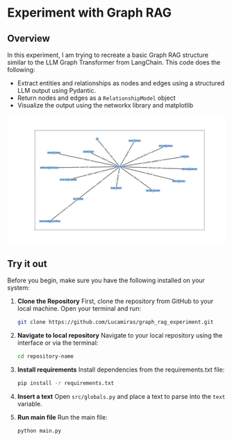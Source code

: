# Experiment with Graph RAG

## Overview
In this experiment, I am trying to recreate a basic Graph RAG structure similar to the LLM Graph Transformer from LangChain.
This code does the following:
- Extract entities and relationships as nodes and edges using a structured LLM output using Pydantic.
- Return nodes and edges as a `RelationshipModel` object
- Visualize the output using the networkx library and matplotlib

!['alt text'](images/jamesbond_example.png)

## Try it out
Before you begin, make sure you have the following installed on your system:

1. **Clone the Repository**
   First, clone the repository from GitHub to your local machine. Open your terminal and run:
   ```sh
   git clone https://github.com/Lucamiras/graph_rag_experiment.git
   ```

2. **Navigate to local repository**
   Navigate to your local repository using the interface or via the terminal:
   ```sh
   cd repository-name
   ```

3. **Install requirements**
   Install dependencies from the requirements.txt file:
   ```sh
   pip install -r requirements.txt
   ```

4. **Insert a text**
   Open `src/globals.py` and place a text to parse into the `text` variable.

5. **Run main file**
   Run the main file:
   ```sh
   python main.py
   ```
